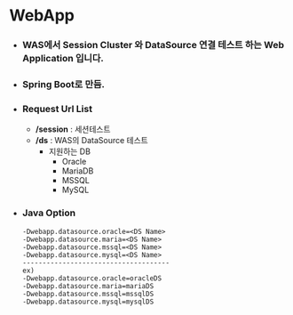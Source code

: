 # WebApp
- ### WAS에서 Session Cluster 와 DataSource 연결 테스트 하는 Web Application 입니다.
- ### Spring Boot로 만듬.
- ### Request Url List
  + <b>/session</b> : 세션테스트
  + <b>/ds</b> : WAS의 DataSource 테스트
    + 지원하는 DB
      + Oracle
      + MariaDB
      + MSSQL
      + MySQL
      
- ### Java Option
   ``` shell
   -Dwebapp.datasource.oracle=<DS Name>
   -Dwebapp.datasource.maria=<DS Name>
   -Dwebapp.datasource.mssql=<DS Name>
   -Dwebapp.datasource.mysql=<DS Name>
   -------------------------------------
   ex)
   -Dwebapp.datasource.oracle=oracleDS
   -Dwebapp.datasource.maria=mariaDS
   -Dwebapp.datasource.mssql=mssqlDS
   -Dwebapp.datasource.mysql=mysqlDS
   ```
